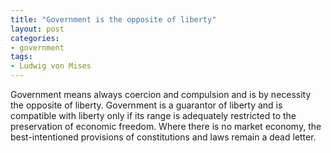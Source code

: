 ```yaml
---
title: "Government is the opposite of liberty"
layout: post
categories:
- government
tags:
- Ludwig von Mises
---
```


Government means always coercion and compulsion and is by necessity the opposite of liberty. Government is a guarantor of liberty and is compatible with liberty only if its range is adequately restricted to the preservation of economic freedom. Where there is no market economy, the best-intentioned provisions of constitutions and laws remain a dead letter.